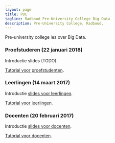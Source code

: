 ```yaml
---
layout: page
title: PUC
tagline: Radboud Pre-University College Big Data 
description: Pre-University College, Radboud.
---
```


Pre-university college les over Big Data.

### Proefstuderen (22 januari 2018)

Introductie slides (TODO).

[Tutorial voor proefstudenten](proefstuderen.html).


### Leerlingen (14 maart 2017)

Introductie [slides voor leerlingen](https://www.slideshare.net/spinque/masterclass-big-data-leerlingen).

[Tutorial voor leerlingen](leerlingen.html).

### Docenten (20 februari 2017)

Introductie [slides voor docenten](https://www.slideshare.net/arjenpdevries/puc-masterclass-big-data).

[Tutorial voor docenten](tutorial.html).


